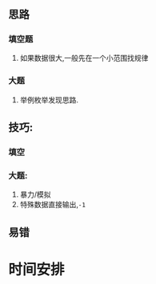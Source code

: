 # 
## 思路
### 填空题
1. 如果数据很大,一般先在一个小范围找规律

### 大题
1. 举例枚举发现思路.

## 技巧:
### 填空

### 大题:
1. 暴力/模拟
2. 特殊数据直接输出,`-1`

## 易错

# 时间安排

